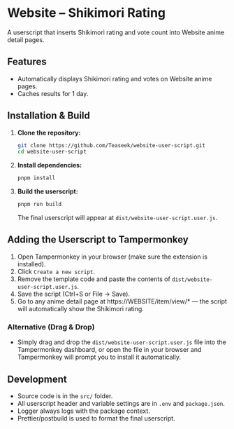 # Website – Shikimori Rating

A userscript that inserts Shikimori rating and vote count into Website anime detail pages.

## Features
- Automatically displays Shikimori rating and votes on Website anime pages.
- Caches results for 1 day.

## Installation & Build

1. **Clone the repository:**
   ```bash
   git clone https://github.com/Teaseek/website-user-script.git
   cd website-user-script
   ```
2. **Install dependencies:**
   ```bash
   pnpm install
   ```
3. **Build the userscript:**
   ```bash
   pnpm run build
   ```
   The final userscript will appear at `dist/website-user-script.user.js`.

## Adding the Userscript to Tampermonkey

1. Open Tampermonkey in your browser (make sure the extension is installed).
2. Click `Create a new script`.
3. Remove the template code and paste the contents of `dist/website-user-script.user.js`.
4. Save the script (Ctrl+S or File → Save).
5. Go to any anime detail page at https://WEBSITE/item/view/* — the script will automatically show the Shikimori rating.

### Alternative (Drag & Drop)
- Simply drag and drop the `dist/website-user-script.user.js` file into the Tampermonkey dashboard, or open the file in your browser and Tampermonkey will prompt you to install it automatically.

## Development
- Source code is in the `src/` folder.
- All userscript header and variable settings are in `.env` and `package.json`.
- Logger always logs with the package context.
- Prettier/postbuild is used to format the final userscript.